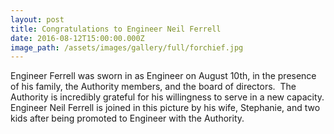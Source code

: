 ```yaml
---
layout: post
title: Congratulations to Engineer Neil Ferrell
date: 2016-08-12T15:00:00.000Z
image_path: /assets/images/gallery/full/forchief.jpg
---
```



Engineer Ferrell was sworn in as Engineer on August 10th, in the presence of his family, the Authority members, and the board of directors.  The Authority is incredibly grateful for his willingness to serve in a new capacity. Engineer Neil Ferrell is joined in this picture by his wife, Stephanie, and two kids after being promoted to Engineer with the Authority.